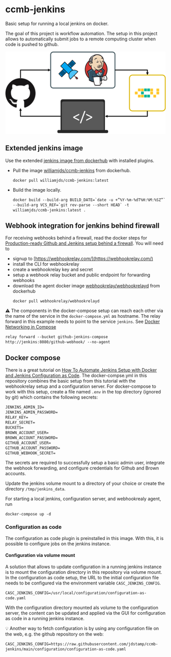 # ccmb-jenkins
Basic setup for running a local jenkins on docker.

The goal of this project is workflow automation. The setup in this project allows to automatically submit jobs to a remote computing cluster when code is pushed to github.

![Workflow automation with Github and Jenkins.](ccmb-jenkins-drawing.png)

## Extended jenkins image
Use the extended [jenkins image from dockerhub](https://hub.docker.com/r/jenkins/jenkins) with installed plugins.

* Pull the image [williamjds/ccmb-jenkins](https://hub.docker.com/repository/docker/williamjds/ccmb-jenkins) from dockerhub.
    ```shell script
    docker pull williamjds/ccmb-jenkins:latest
    ```

* Build the image locally.
    ```shell script
    docker build --build-arg BUILD_DATE=`date -u +”%Y-%m-%dT%H:%M:%SZ”` --build-arg VCS_REF=`git rev-parse --short HEAD` -t williamjds/ccmb-jenkins:latest .
    ```

## Webhook integration for jenkins behind firewall

For receiving webhooks behind a firewall, read the docker steps for [Production-ready Github and Jenkins setup behind a firewall](https://webhookrelay.com/v1/tutorials/github-webhooks-jenkins-vm.html).
You will need to
* signup to [https://webhookrelay.com/](https://webhookrelay.com/)
* install the CLI for webhookrelay
* create a webhookrelay key and secret
* setup a webhook relay bucket and public endpoint for forwarding webhooks
* download the agent docker image [webhookrelay/webhookrelayd](https://hub.docker.com/r/webhookrelay/webhookrelayd) from dockerhub
    ```
    docker pull webhookrelay/webhookrelayd
    ```
  
:warning: The components in the docker-compose setup can reach each other via the name of the service in the `docker-compose.yml` as hostname. The relay forward in this example needs to point to the service `jenkins`. See [Docker Networking in Compose](https://docs.docker.com/compose/networking/) 
```
relay forward --bucket github-jenkins-compose http://jenkins:8080/github-webhook/ --no-agent
```

## Docker compose
There is a great tutorial on [How To Automate Jenkins Setup with Docker and Jenkins Configuration as Code](https://www.digitalocean.com/community/tutorials/how-to-automate-jenkins-setup-with-docker-and-jenkins-configuration-as-code).
The docker-compse.yml in this repository combines the basic setup from this tutorial with the webhookrelay setup and a configuration server. For docker-compose to work with this setup, create a file named `.env` in the top directory (ignored by git) which contains the following secrets:
```dotenv
JENKINS_ADMIN_ID=
JENKINS_ADMIN_PASSWORD=
RELAY_KEY=
RELAY_SECRET=
BUCKETS=
BROWN_ACCOUNT_USER=
BROWN_ACCOUNT_PASSWORD=
GITHUB_ACCOUNT_USER=
GITHUB_ACCOUNT_PASSWORD=
GITHUB_WEBHOOK_SECRET=
```
The secrets are required to successfully setup a basic admin user, integrate the webhook forwarding, and configure credentials for Github and Brown accounts.

Update the jenkins volume mount to a directory of your choice or create the directory `/tmp/jenkins_data`.

For starting a local jenkins, configuration server, and webhookrealy agent, run
 ```shell script
 docker-compose up -d
```

### Configuration as code
The configuration as code plugin is preinstalled in this image. With this, it is possible to configure jobs on the jenkins instance. 

#### Configuration via volume mount
A solution that allows to update configuration in a running jenkins instance is to mount the configuration directory in this repository via volume mount.
In the configuration as code setup, the URL to the initial configuration file needs to be configured via the environment variable `CASC_JENKINS_CONFIG`. 
```dotenv
CASC_JENKINS_CONFIG=/usr/local/configuration/configuration-as-code.yaml
```
With the configuration directory mounted als volume to the configuration server, the content can be updated and applied via the GUI for configuration as code in a running jenkins instance.

:bulb: Another way to fetch configuration is by using any configuration file on the web, e.g. the github repository on the web:
```dotenv
CASC_JENKINS_CONFIG=https://raw.githubusercontent.com/jdstamp/ccmb-jenkins/main/configuration/configuration-as-code.yaml
```
